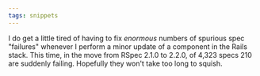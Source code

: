 ```yaml
---
tags: snippets
---
```


I do get a little tired of having to fix _enormous_ numbers of spurious spec "failures" whenever I perform a minor update of a component in the Rails stack. This time, in the move from RSpec 2.1.0 to 2.2.0, of 4,323 specs 210 are suddenly failing. Hopefully they won't take too long to squish.
